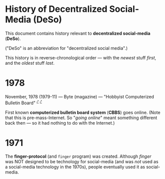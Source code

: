 # History of Decentralized Social-Media (DeSo)

This document contains history relevant to **decentralized social-media** (**DeSo**).

("DeSo" is an abbreviation for "decentralized social media".)

This history is in reverse-chronological order — with the _newest_ stuff _first_, and the _oldest_ stuff _last_.

# 1978

November, 1978 (1979-11) — Byte (magazine) — "Hobbyist Computerized Bulletin Board"
<sup><a href="https://vintagecomputer.net/cisc367/byte%20nov%201978%20computerized%20BBS%20-%20ward%20christensen.pdf">⤤</a></sup>
<sup><a href="https://archive.computerhistory.org/resources/access/text/2016/12/102762491-05-01-acc.pdf">⤤</a></sup>

First known **computerized bulletin board system** (**CBBS**) goes online.
(Note that this is pre-mass-Internet. So "_going online_" meant something different back then — so it had nothing to do with the Internet.) 

# 1971

The **finger-protocol** (and `finger` program) was created.
Although _finger_ was NOT designed to be technology for social-media (and was _not_ used as a social-media technology in the 1970s), people eventually used it as social-media.
